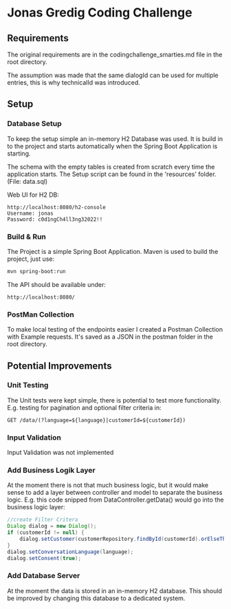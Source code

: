 # Jonas Gredig Coding Challenge
## Requirements
The original requirements are in the codingchallenge_smarties.md file in the root directory. 

The assumption was made that the same dialogId can be used for multiple entries, this is why technicalId was introduced.
## Setup

### Database Setup
To keep the setup simple an in-memory H2 Database was used. It is build in to the project and starts automatically when the Spring Boot Application is starting. 

The schema with the empty tables is created from scratch every time the application starts. The Setup script can be found in the 'resources' folder. (File: data.sql) 


Web UI for H2 DB:
```URL
http://localhost:8080/h2-console
Username: jonas
Password: c0d1ngCh4ll3ng32022!!
```

### Build & Run
The Project is a simple Spring Boot Application. Maven is used to build the project, just use: 
```bash
mvn spring-boot:run
```

The API should be available under:
```URL
http://localhost:8080/
```

### PostMan Collection
To make local testing of the endpoints easier I created  a Postman Collection with Example requests. It's saved as a JSON in the postman folder in the root directory.

## Potential Improvements
### Unit Testing
The Unit tests were kept simple, there is potential to test more functionality. E.g. testing for pagination and optional filter criteria in: 

```GET /data/(?language=${language}|customerId=${customerId})```

### Input Validation
Input Validation was not implemented

### Add Business Logik Layer 
At the moment there is not that much business logic, but it would make sense to add a layer between controller and model to separate the business logic. E.g. this code snipped from DataController.getData() would go into the business logic layer:
```java
//create Filter Critera
Dialog dialog = new Dialog();
if (customerId != null) {
    dialog.setCustomer(customerRepository.findById(customerId).orElseThrow());
}
dialog.setConversationLanguage(language);
dialog.setConsent(true);
```

### Add Database Server
At the moment the data is stored in an in-memory H2 database. This should be improved by changing this database to a dedicated system.